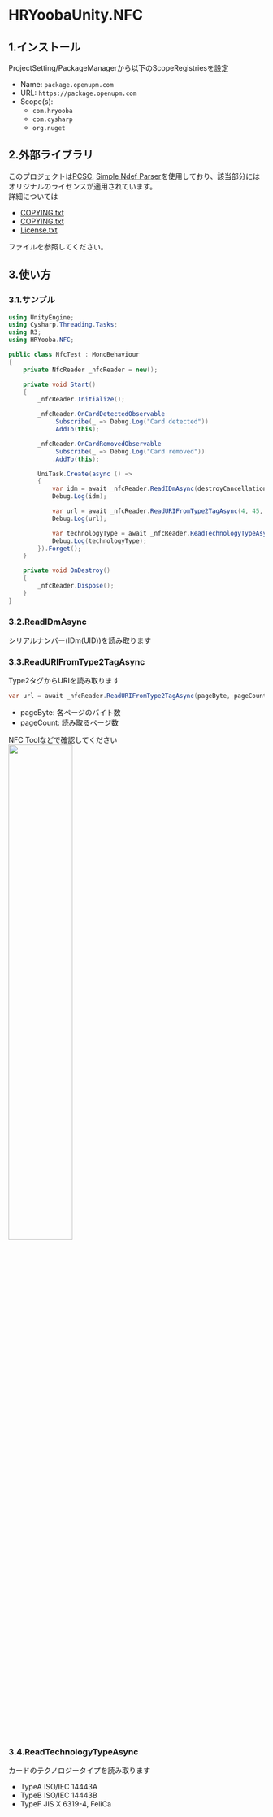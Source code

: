 # HRYoobaUnity.NFC
## 1.インストール
ProjectSetting/PackageManagerから以下のScopeRegistriesを設定
- Name: `package.openupm.com`
- URL: `https://package.openupm.com`
- Scope(s):
  - `com.hryooba`
  - `com.cysharp`
  - `org.nuget`

## 2.外部ライブラリ
このプロジェクトは[PCSC](https://github.com/danm-de/pcsc-sharp), [Simple Ndef Parser](https://office-fun.com/https-office-fun-com-techmemo-csharp-nfcreading-practice06-ndefclasslib/)を使用しており、該当部分にはオリジナルのライセンスが適用されています。  
詳細については
- [COPYING.txt](https://github.com/HRYooba/HRYoobaUnity.NFC/blob/main/Runtime/Plugins/PCSC.7.0.0/COPYING.txt)
- [COPYING.txt](https://github.com/HRYooba/HRYoobaUnity.NFC/blob/main/Runtime/Plugins/PCSC.Iso7816.7.0.0/COPYING.txt)
- [License.txt](https://github.com/HRYooba/HRYoobaUnity.NFC/blob/main/Runtime/NdefParser/License.txt)  

ファイルを参照してください。

## 3.使い方
### 3.1.サンプル
```csharp
using UnityEngine;
using Cysharp.Threading.Tasks;
using R3;
using HRYooba.NFC;

public class NfcTest : MonoBehaviour
{
    private NfcReader _nfcReader = new();

    private void Start()
    {
        _nfcReader.Initialize();

        _nfcReader.OnCardDetectedObservable
            .Subscribe(_ => Debug.Log("Card detected"))
            .AddTo(this);

        _nfcReader.OnCardRemovedObservable
            .Subscribe(_ => Debug.Log("Card removed"))
            .AddTo(this);

        UniTask.Create(async () =>
        {
            var idm = await _nfcReader.ReadIDmAsync(destroyCancellationToken);
            Debug.Log(idm);

            var url = await _nfcReader.ReadURIFromType2TagAsync(4, 45, destroyCancellationToken);
            Debug.Log(url);

            var technologyType = await _nfcReader.ReadTechnologyTypeAsync(destroyCancellationToken);
            Debug.Log(technologyType);
        }).Forget();
    }

    private void OnDestroy()
    {
        _nfcReader.Dispose();
    }
}
```
### 3.2.ReadIDmAsync
シリアルナンバー(IDm(UID))を読み取ります

### 3.3.ReadURIFromType2TagAsync
Type2タグからURIを読み取ります
```csharp
var url = await _nfcReader.ReadURIFromType2TagAsync(pageByte, pageCount, ct);
```

- pageByte: 各ページのバイト数
- pageCount: 読み取るページ数

NFC Toolなどで確認してください  
<img src="https://github.com/user-attachments/assets/62725638-71d7-4598-adb6-593d654aefe0" width="50%">

### 3.4.ReadTechnologyTypeAsync
カードのテクノロジータイプを読み取ります
- TypeA ISO/IEC 14443A
- TypeB ISO/IEC 14443B
- TypeF JIS X 6319-4, FeliCa


